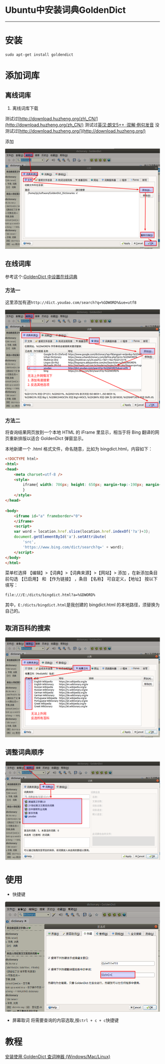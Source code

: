 # Ubuntu中安装词典GoldenDict

---

# 安装

```console
sudo apt-get install goldendict
```

# 添加词库

## 离线词库

1.  离线词库下载

测试过[http://download.huzheng.org/zh\_CN/](http://download.huzheng.org/zh_CN/)
测试过[英汉:朗文5++ ·双解·例句发音](https://freemdict.com/2018/06/04/%e8%8b%b1%e6%b1%89-%e6%9c%97%e6%96%875-%c2%b7%e5%8f%8c%e8%a7%a3%c2%b7%e4%be%8b%e5%8f%a5%e5%8f%91%e9%9f%b3/)
没测试过[http://download.huzheng.org/](http://download.huzheng.org/)

添加

![](../images/2020/06/20200614003.png)

## 在线词库

参考这个:[GoldenDict 中设置在线词典](https://zhuanlan.zhihu.com/p/151810213)

### 方法一

这里添加有道`http://dict.youdao.com/search?q=%GDWORD%&ue=utf8`

![](../images/2020/06/20200614005.png)

### 方法二

将查询结果网页放到一个本地 HTML 的 iFrame 里显示，相当于将 Bing 翻译的网页重新排版以适合 GoldenDict 弹窗显示。

本地新建一个 .html 格式文件，命名随意，比如为 bingdict.html，内容如下：

```html
<!DOCTYPE html>
<html>
<head>
    <meta charset=utf-8 />
    <style>
        iframe{ width: 706px; height: 650px; margin-top:-190px; margin-left:-120px;
        }
    </style>
</head>

<body>
    <iframe id="a" frameborder="0">
    </iframe>
    <script>
    var word = location.href.slice(location.href.indexOf('?a')+3);
    document.getElementById('a').setAttribute(
        'src', 
        'https://www.bing.com/dict/search?q=' + word);
    </script>
</body>
</html>
```

菜单栏选择 【编辑】>【词典】>【词典来源】>【网站】> 添加 ，在新添加条目前勾选 【已启用】 和 【作为链接】 ，条目 【名称】 可自定义，【地址】 按以下填写：

```
file:///E:/dicts/bingdict.html?a=%GDWORD%
```

其中，`E:/dicts/bingdict.html`是我创建的 bingdict.html 的本地路径，须替换为自己的。

## 取消百科的搜索

![](../images/2020/06/20200614006.png)


## 调整词典顺序

![](../images/2020/06/20200614004.png)


# 使用

+   快捷键

![](../images/2020/06/20200614007.png)

+   屏幕取词
将需要查询的内容选取,按`ctrl + c + c`快捷键

# 教程
[安装使用 GoldenDict 查词神器 (Windows/Mac/Linux)](https://www.jianshu.com/p/b6b2c1d78d7c)

